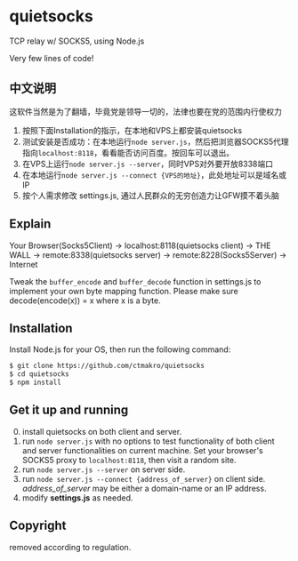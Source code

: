 # quietsocks

TCP relay w/ SOCKS5, using Node.js

Very few lines of code!

## 中文说明

这软件当然是为了翻墙，毕竟党是领导一切的，法律也要在党的范围内行使权力

1. 按照下面Installation的指示，在本地和VPS上都安装quietsocks
2. 测试安装是否成功：在本地运行`node server.js`，然后把浏览器SOCKS5代理指向`localhost:8118`，看看能否访问百度。按回车可以退出。
3. 在VPS上运行`node server.js --server`，同时VPS对外要开放8338端口
4. 在本地运行`node server.js --connect {VPS的地址}`，此处地址可以是域名或IP
5. 按个人需求修改 settings.js, 通过人民群众的无穷创造力让GFW摸不着头脑

## Explain

Your Browser(Socks5Client) -> localhost:8118(quietsocks client) -> THE WALL -> remote:8338(quietsocks server) -> remote:8228(Socks5Server) -> Internet

Tweak the `buffer_encode` and `buffer_decode` function in settings.js to implement your own byte mapping function. Please make sure decode(encode(x)) = x where x is a byte.

## Installation

Install Node.js for your OS, then run the following command:
```bash
$ git clone https://github.com/ctmakro/quietsocks
$ cd quietsocks
$ npm install
```

## Get it up and running

0. install quietsocks on both client and server.
1. run `node server.js` with no options to test functionality of both client and server functionalities on current machine. Set your browser's SOCKS5 proxy to `localhost:8118`, then visit a random site.
2. run `node server.js --server` on server side.
3. run `node server.js --connect {address_of_server}` on client side. *address_of_server* may be either a domain-name or an IP address.
4. modify **settings.js** as needed.

## Copyright

removed according to regulation.

